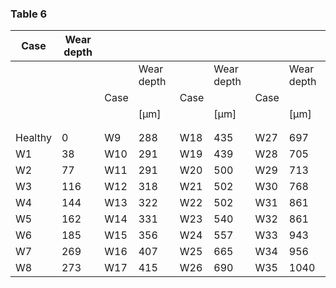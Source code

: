 <a name="table-06"></a>
### Table 6

| Case | Wear depth |  |  |  |  |  |  |
| --- | --- | --- | --- | --- | --- | --- | --- |
|  |  |  | Wear depth |  | Wear depth |  | Wear depth |
|  |  | Case |  | Case |  | Case |  |
|  |  |  | [μm] |  | [μm] |  | [μm] |
|  |  |  |  |  |  |  |  |
|  |  |  |  |  |  |  |  |
| Healthy | 0 | W9 | 288 | W18 | 435 | W27 | 697 |
| W1 | 38 | W10 | 291 | W19 | 439 | W28 | 705 |
| W2 | 77 | W11 | 291 | W20 | 500 | W29 | 713 |
| W3 | 116 | W12 | 318 | W21 | 502 | W30 | 768 |
| W4 | 144 | W13 | 322 | W22 | 502 | W31 | 861 |
| W5 | 162 | W14 | 331 | W23 | 540 | W32 | 861 |
| W6 | 185 | W15 | 356 | W24 | 557 | W33 | 943 |
| W7 | 269 | W16 | 407 | W25 | 665 | W34 | 956 |
| W8 | 273 | W17 | 415 | W26 | 690 | W35 | 1040 |